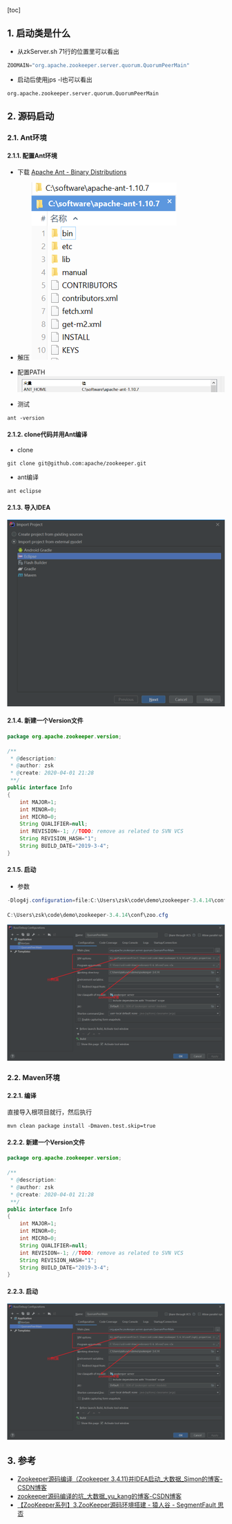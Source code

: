 [toc]
## 1. 启动类是什么
- 从zkServer.sh 71行的位置里可以看出
```java
ZOOMAIN="org.apache.zookeeper.server.quorum.QuorumPeerMain"
```

- 启动后使用jps -l也可以看出
```
org.apache.zookeeper.server.quorum.QuorumPeerMain
```

## 2. 源码启动

### 2.1. Ant环境
#### 2.1.1. 配置Ant环境

- 下载
[Apache Ant \- Binary Distributions](https://ant.apache.org/bindownload.cgi)
- 解压
![](https://raw.githubusercontent.com/TDoct/images/master/1585744591_20200401202208337_9675.png)
- 配置PATH
![](https://raw.githubusercontent.com/TDoct/images/master/1585744592_20200401202254473_4121.png)

- 测试
```
ant -version
```

#### 2.1.2. clone代码并用Ant编译
- clone
```git
git clone git@github.com:apache/zookeeper.git
```
- ant编译
```
ant eclipse
```

#### 2.1.3. 导入IDEA
![](https://raw.githubusercontent.com/TDoct/images/master/1585744593_20200401202509610_32236.png)


#### 2.1.4. 新建一个Version文件

```java
package org.apache.zookeeper.version;

/**
 * @description:
 * @author: zsk
 * @create: 2020-04-01 21:28
 **/
public interface Info
{
    int MAJOR=1;
    int MINOR=0;
    int MICRO=0;
    String QUALIFIER=null;
    int REVISION=-1; //TODO: remove as related to SVN VCS
    String REVISION_HASH="1";
    String BUILD_DATE="2019-3-4";
}

```

#### 2.1.5. 启动

- 参数

```java
-Dlog4j.configuration=file:C:\Users\zsk\code\demo\zookeeper-3.4.14\conf\log4j.properties

C:\Users\zsk\code\demo\zookeeper-3.4.14\conf\zoo.cfg
```

![](https://raw.githubusercontent.com/TDoct/images/master/1585816488_20200401213742429_32678.png)


### 2.2. Maven环境

#### 2.2.1. 编译
直接导入根项目就行，然后执行
```
mvn clean package install -Dmaven.test.skip=true
```
#### 2.2.2. 新建一个Version文件

```java
package org.apache.zookeeper.version;

/**
 * @description:
 * @author: zsk
 * @create: 2020-04-01 21:28
 **/
public interface Info
{
    int MAJOR=1;
    int MINOR=0;
    int MICRO=0;
    String QUALIFIER=null;
    int REVISION=-1; //TODO: remove as related to SVN VCS
    String REVISION_HASH="1";
    String BUILD_DATE="2019-3-4";
}

```

#### 2.2.3. 启动
![](https://raw.githubusercontent.com/TDoct/images/master/1585816488_20200401213742429_32678.png)

## 3. 参考
- [Zookeeper源码编译（Zookeeper 3\.4\.11\)并IDEA启动\_大数据\_Simon的博客\-CSDN博客](https://blog.csdn.net/Simon_09010817/article/details/91843048)
- [zookeeper源码编译的坑\_大数据\_yu\_kang的博客\-CSDN博客](https://blog.csdn.net/yu_kang/article/details/88201676)
- [【ZooKeeper系列】3\.ZooKeeper源码环境搭建 \- 猿人谷 \- SegmentFault 思否](https://segmentfault.com/a/1190000021451833)